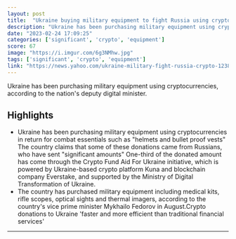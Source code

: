 ```yaml
---
layout: post
title:  "Ukraine buying military equipment to fight Russia using crypto"
description: "Ukraine has been purchasing military equipment using cryptocurrencies, according to the nation's deputy digital minister."
date: "2023-02-24 17:09:25"
categories: ['significant', 'crypto', 'equipment']
score: 67
image: "https://i.imgur.com/6g3NMhw.jpg"
tags: ['significant', 'crypto', 'equipment']
link: "https://news.yahoo.com/ukraine-military-fight-russia-crypto-123809503.html"
---
```


Ukraine has been purchasing military equipment using cryptocurrencies, according to the nation's deputy digital minister.

## Highlights

- Ukraine has been purchasing military equipment using cryptocurrencies in return for combat essentials such as "helmets and bullet proof vests" The country claims that some of these donations came from Russians, who have sent "significant amounts" One-third of the donated amount has come through the Crypto Fund Aid For Ukraine initiative, which is powered by Ukraine-based crypto platform Kuna and blockchain company Everstake, and supported by the Ministry of Digital Transformation of Ukraine.
- The country has purchased military equipment including medical kits, rifle scopes, optical sights and thermal imagers, according to the country's vice prime minister Mykhailo Fedorov in August.Crypto donations to Ukraine 'faster and more efficient than traditional financial services'

---
